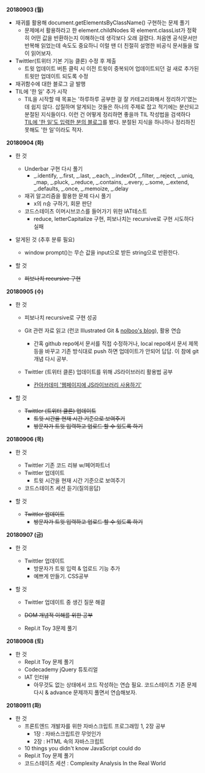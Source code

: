 __20180903 (월)__

- 재귀를 활용해 document.getElementsByClassName() 구현하는 문제 풀기
  - 문제에서 활용하라고 한 element.childNodes 와 element.classList가 정확히 어떤 값을 반환하는지 이해하는데 생각보다 오래 걸렸다. 처음엔 공식문서만 반복해 읽었는데 속도도 중요하니 이럴 땐 더 친절히 설명한 비공식 문서들을 많이 읽어보자.   
- Twittler(트위터 기본 기능 클론) 수정 후 제출
  - 트윗 업데이트 버튼 클릭 시 이전 트윗이 중복되어 업데이트되던 걸 새로 추가된 트윗만 업데이트 되도록 수정
- 재귀함수에 대한 블로그 글 발행
- TIL에 '한 일' 추가 시작 
  - TIL을 시작할 때 목표는 '하루하루 공부한 걸 잘 카테고리화해서 정리하기'였는데 쉽지 않다. 삽질하며 알게되는 것들은 하나의 주제로 잡고 적기에는 분산되고 분절된 지식들이다. 이런 건 어떻게 정리하면 좋을까 TIL 작성법을 검색하다 [TIL에 '한 일'도 입력한 분의 블로그](https://wayhome25.github.io/#til-today-i-learned)를 봤다. 분절된 지식을 하나하나 정리하진 못해도 '한 일'이라도 적자. 



__20180904 (화)__

- 한 것
  - Underbar 구현 다시 풀기
    - _.identify, _.first, _.last, _.each, _.indexOf, _.filter, _.reject, _.uniq, _map, _.pluck, _.reduce, _.contains, _.every, _.some, _.extend, _.defaults, _.once, _.memoize, _.delay
  - 재귀 알고리즘을 활용한 문제 다시 풀기
    - x의 n승 구하기, 회문 판단 
  - 코드스테이츠 이머시브코스를 들어가기 위한 IAT테스트
    - reduce, letterCapitalize 구현, 피보나치는 recursive로 구현 시도하다 실패

- 알게된 것 (추후 분류 필요)
  - window prompt()는 무슨 값을 input으로 받든 string으로 반환한다.  

- 할 것 
  - ~~피보나치 recursive 구현~~



__20180905 (수)__

- 한 것

  - 피보나치 recursive로 구현 성공

  - Git 관련 자료 읽고 (런코 Illustrated Git & [nolboo's blog](https://nolboo.kim/blog/2013/10/06/github-for-beginner/)),  활용 연습  
    - 간혹 github repo에서 문서를 직접 수정하거나, local repo에서 문서 제목 등을 바꾸고 기존 방식대로 push 하면 업데이트가 안되어 답답. 이 참에 git 개념 다시 공부.  
  - Twittler (트위터 클론) 업데이트를 위해 JS라이브러리 활용법 공부
    - [칸아카데미 '웹페이지에 JS라이브러리 사용하기'](https://ko.khanacademy.org/computing/computer-programming/html-css-js/using-js-libraries-in-your-webpage/p/using-a-js-library-slideshow-library)
- 할 것
  - ~~Twittler (트위터 클론) 업데이트~~ 
    - ~~트윗 시간을 현재 시간 기준으로 보여주기~~
    - ~~방문자가 트윗 입력하고 업로드 할 수 있도록 하기~~



__20180906 (목)__

- 한 것
  - Twittler 기존 코드 리뷰 w/페어파트너
  - Twittler 업데이트 
    - 트윗 시간을 현재 시간 기준으로 보여주기
  - 코드스테이츠 세션 듣기(질의응답)

- 할 것
  - ~~Twittler 업데이트~~
    - ~~방문자가 트윗 입력하고 업로드 할 수 있도록 하기~~



__20180907 (금)__

- 한 것
  - Twittler 업데이트
    - 방문자가 트윗 입력 & 업로드 기능 추가
    - 예쁘게 만들기. CSS공부

- 할 것

  - Twittler 업데이트 중 생긴 질문 해결

  - ~~DOM 개념적 이해를 위한 공부~~
  - Repl.it Toy 3문제 풀기 

__20180908 (토)__

- 한 것
  - Repl.it Toy 문제 풀기
  - Codecademy jQuery 튜토리얼
  - IAT 인터뷰
    - 아무것도 없는 상태에서 코드 작성하는 연습 필요. 코드스테이츠 기존 문제 다시 & advance 문제까지 풀면서 연습해보자.

__20180911 (화)__

- 한 것
  - 프론트엔드 개발자를 위한 자바스크립트 프로그래밍 1, 2장 공부
    - 1장 : 자바스크립트란 무엇인가
    - 2장 : HTML 속의 자바스크립트
  - 10 things you didn't know JavaScript could do
  - Repl.it Toy 문제 풀기
  - 코드스테이츠 세션 : Complexity Analysis In the Real World









